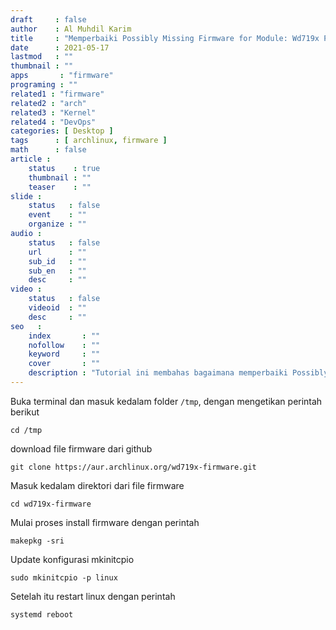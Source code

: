 ```yaml
---
draft     : false
author    : Al Muhdil Karim
title     : "Memperbaiki Possibly Missing Firmware for Module: Wd719x Pada Arch Linux"
date      : 2021-05-17
lastmod   : ""
thumbnail : ""
apps       : "firmware"
programing : ""
related1 : "firmware"
related2 : "arch"
related3 : "Kernel"
related4 : "DevOps"
categories: [ Desktop ]
tags      : [ archlinux, firmware ]
math      : false
article :
    status    : true
    thumbnail : ""
    teaser    : ""
slide :
    status   : false
    event    : ""
    organize : ""
audio :
    status   : false
    url      : ""
    sub_id   : ""
    sub_en   : ""
    desc     : ""
video :
    status   : false
    videoid  : ""
    desc     : ""
seo   :
    index       : ""
    nofollow    : ""
    keyword     : ""
    cover       : ""
    description : "Tutorial ini membahas bagaimana memperbaiki Possibly Missing Firmware for Module Wd719x"
---
```


Buka terminal dan masuk kedalam folder `/tmp`, dengan mengetikan perintah berikut

```shell
cd /tmp
```

download file firmware dari github

```shell
git clone https://aur.archlinux.org/wd719x-firmware.git
```

Masuk kedalam direktori dari file firmware

```shell
cd wd719x-firmware
```

Mulai proses install firmware dengan perintah 

```shell
makepkg -sri
```

Update konfigurasi mkinitcpio 

```shell
sudo mkinitcpio -p linux
```

Setelah itu restart linux dengan perintah

```shell
systemd reboot
```
